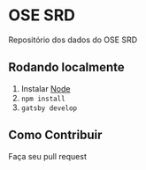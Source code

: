 # OSE SRD

Repositório dos dados do OSE SRD

## Rodando localmente

1. Instalar [Node](https://nodejs.org/en/)
2. ```npm install```
2. ```gatsby develop```

## Como Contribuir

Faça seu pull request

